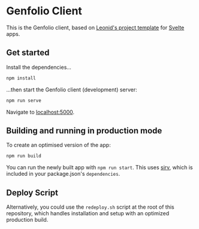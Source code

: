 # Genfolio Client

This is the Genfolio client, based on [Leonid's project template](https://github.com/leomet07/svelte-template) for [Svelte](https://svelte.dev) apps.

## Get started

Install the dependencies...

```bash
npm install
```

...then start the Genfolio client (development) server:

```bash
npm run serve
```

Navigate to [localhost:5000](http://localhost:5000).

## Building and running in production mode

To create an optimised version of the app:

```bash
npm run build
```

You can run the newly built app with `npm run start`. This uses [sirv](https://github.com/lukeed/sirv), which is included in your package.json's `dependencies`.

## Deploy Script
Alternatively, you could use the `redeploy.sh` script at the root of this repository, which handles installation and setup with an optimized production build.
